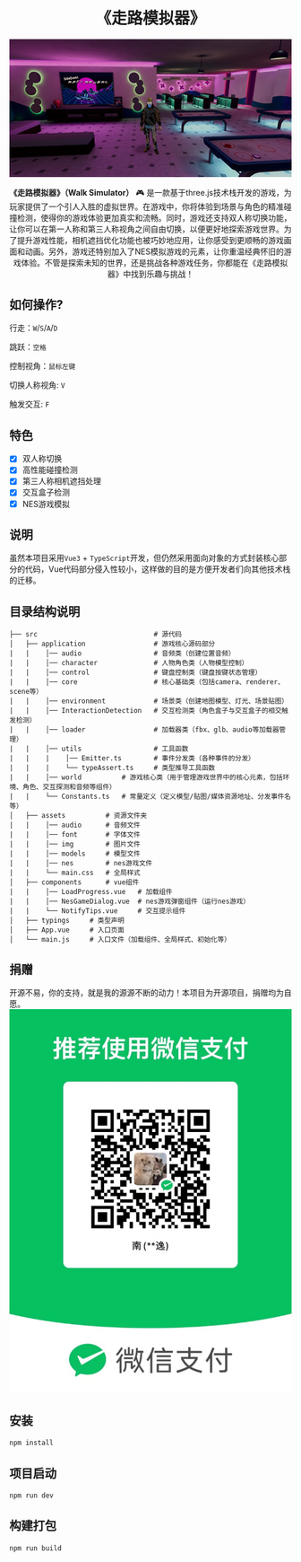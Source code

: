<h1 align="center">《走路模拟器》</h1>

<p align="center">
<img src="./cover.png" alt="" />
</p>

<p align="center">
<b>《走路模拟器》（Walk Simulator）</b> 🎮 是一款基于three.js技术栈开发的游戏，为玩家提供了一个引人入胜的虚拟世界。在游戏中，你将体验到场景与角色的精准碰撞检测，使得你的游戏体验更加真实和流畅。同时，游戏还支持双人称切换功能，让你可以在第一人称和第三人称视角之间自由切换，以便更好地探索游戏世界。为了提升游戏性能，相机遮挡优化功能也被巧妙地应用，让你感受到更顺畅的游戏画面和动画。另外，游戏还特别加入了NES模拟游戏的元素，让你重温经典怀旧的游戏体验。不管是探索未知的世界，还是挑战各种游戏任务，你都能在《走路模拟器》中找到乐趣与挑战！
</p>

## 如何操作?
行走：`W`/`S`/`A`/`D`  

跳跃：`空格`  

控制视角：`鼠标左键`  

切换人称视角: `V`

触发交互: `F`

## 特色

- [x] 双人称切换
- [x] 高性能碰撞检测
- [x] 第三人称相机遮挡处理
- [x] 交互盒子检测
- [x] NES游戏模拟

## 说明
虽然本项目采用`Vue3` + `TypeScript`开发，但仍然采用面向对象的方式封装核心部分的代码，Vue代码部分侵入性较小，这样做的目的是方便开发者们向其他技术栈的迁移。

## 目录结构说明
```text
├── src                             # 源代码
│   ├── application                 # 游戏核心源码部分
|   |    │── audio                  # 音频类（创建位置音频）
|   |    │── character              # 人物角色类（人物模型控制）
|   |    │── control                # 键盘控制类（键盘按键状态管理）
|   |    │── core                   # 核心基础类（包括camera、renderer、scene等）
|   |    │── environment            # 场景类（创建地图模型、灯光、场景贴图）
|   |    │── InteractionDetection   # 交互检测类（角色盒子与交互盒子的相交触发检测）
|   |    │── loader                 # 加载器类（fbx、glb、audio等加载器管理）
|   |    │── utils                  # 工具函数
|   |    |    │── Emitter.ts        # 事件分发类（各种事件的分发）
|   |    |    └── typeAssert.ts     # 类型推导工具函数
|   |    │── world          # 游戏核心类（用于管理游戏世界中的核心元素，包括环境、角色、交互探测和音频等组件）
|   |    └── Constants.ts   # 常量定义（定义模型/贴图/媒体资源地址、分发事件名等）
│   ├── assets          # 资源文件夹
|   |    │── audio      # 音频文件
|   |    │── font       # 字体文件
|   |    │── img        # 图片文件
|   |    │── models     # 模型文件
|   |    │── nes        # nes游戏文件
|   |    └── main.css   # 全局样式
│   ├── components      # vue组件
|   |    │── LoadProgress.vue   # 加载组件
|   |    │── NesGameDialog.vue  # nes游戏弹窗组件（运行nes游戏）
|   |    └── NotifyTips.vue     # 交互提示组件
│   ├── typings     # 类型声明
│   ├── App.vue     # 入口页面
│   └── main.js     # 入口文件（加载组件、全局样式、初始化等）
```

## 捐赠
开源不易，你的支持，就是我的源源不断的动力！本项目为开源项目，捐赠均为自愿。
![qrcode.jpg](qrcode.jpg)

## 安装

```sh
npm install
```

## 项目启动

```sh
npm run dev
```

## 构建打包

```sh
npm run build
```
